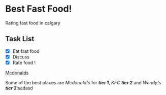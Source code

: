# Best Fast Food!

Rating fast food in calgary

## Task List
- [x] Eat fast food
- [x] Discuss
- [x] Rate food !

[Mcdonalds](https://www.mcdonalds.com/ca/en-ca.html)

Some of the best places are *Mcdonald's* for ***tier 1***, *KFC* ***tier 2*** and *Wendy's* ***tier 3***!sadasd